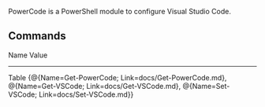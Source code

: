 PowerCode is a PowerShell module to configure Visual Studio Code.

## Commands


Name                           Value
----                           -----
Table                          {@{Name=Get-PowerCode; Link=docs/Get-PowerCode.md}, @{Name=Get-VSCode; Link=docs/Get-VSCode.md}, @{Name=Set-VSCode; Link=docs/Set-VSCode.md}}



